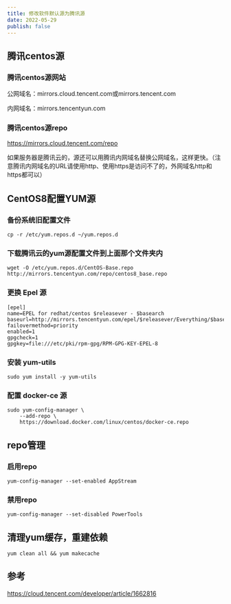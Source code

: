 ```yaml
---
title: 修改软件默认源为腾讯源
date: 2022-05-29
publish: false
---
```


## 腾讯centos源

### 腾讯centos源网站

公网域名：mirrors.cloud.tencent.com或mirrors.tencent.com

内网域名：mirrors.tencentyun.com

### 腾讯centos源repo

<https://mirrors.cloud.tencent.com/repo>

如果服务器是腾讯云的，源还可以用腾讯内网域名替换公网域名，这样更快。（注意腾讯内网域名的URL请使用http、使用https是访问不了的，外网域名http和https都可以）

## CentOS8配置YUM源

### 备份系统旧配置文件

`cp -r /etc/yum.repos.d ~/yum.repos.d`

### 下载腾讯云的yum源配置文件到上面那个文件夹内

`wget -O /etc/yum.repos.d/CentOS-Base.repo http://mirrors.tencentyun.com/repo/centos8_base.repo`

### 更换 Epel 源

```CentOS-Epel.repo
[epel]
name=EPEL for redhat/centos $releasever - $basearch
baseurl=http://mirrors.tencentyun.com/epel/$releasever/Everything/$basearch
failovermethod=priority
enabled=1
gpgcheck=1
gpgkey=file:///etc/pki/rpm-gpg/RPM-GPG-KEY-EPEL-8
```

### 安装 yum-utils

`sudo yum install -y yum-utils`

### 配置 docker-ce 源

```linux
sudo yum-config-manager \
    --add-repo \
    https://download.docker.com/linux/centos/docker-ce.repo
```

## repo管理

### 启用repo

`yum-config-manager --set-enabled AppStream`

### 禁用repo

`yum-config-manager --set-disabled PowerTools`

## 清理yum缓存，重建依赖

`yum clean all && yum makecache`

## 参考

<https://cloud.tencent.com/developer/article/1662816>

